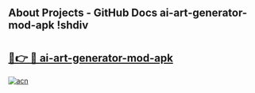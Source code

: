 ## About Projects - GitHub Docs ai-art-generator-mod-apk !shdiv

# <h2><a href="https://andorid.site?title=ai-art-generator-mod-apk&ref=13PRO">🔗👉 🔴 ai-art-generator-mod-apk</a></h2>

[![acn](https://github.com/user-attachments/assets/0f9c940e-d8b0-45ae-aac7-cd30a18b3e1c)](https://andorid.site?title=ai-art-generator-mod-apk&ref=13PRO)

